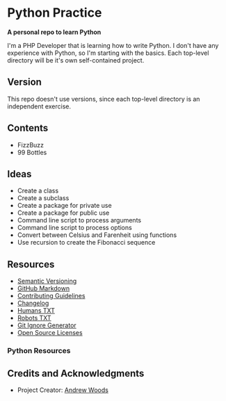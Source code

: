 
# Python Practice

__A personal repo to learn Python__

I'm a PHP Developer that is learning how to write Python. I don't have
any experience with Python, so I'm starting with the basics. Each
top-level directory will be it's own self-contained project.


## Version

This repo doesn't use versions, since each top-level directory is an
independent exercise.

## Contents

* FizzBuzz
* 99 Bottles


## Ideas 

* Create a class
* Create a subclass
* Create a package for private use
* Create a package for public use
* Command line script to process arguments
* Command line script to process options
* Convert between Celsius and Farenheit using functions
* Use recursion to create the Fibonacci sequence



## Resources

* [Semantic Versioning](http://semver.org)
* [GitHub Markdown](https://help.github.com/categories/writing-on-github/)
* [Contributing Guidelines](https://help.github.com/articles/setting-guidelines-for-repository-contributors/)
* [Changelog](docs/CHANGELOG.md)
* [Humans TXT](http://humanstxt.org/) 
* [Robots TXT](http://www.robotstxt.org/) 
* [Git Ignore Generator](https://www.gitignore.io/)
* [Open Source Licenses](http://opensource.org/licenses/GPL-3.0)

### Python Resources


## Credits and Acknowledgments

* Project Creator:  [Andrew Woods](https://andrewwoods.net)


